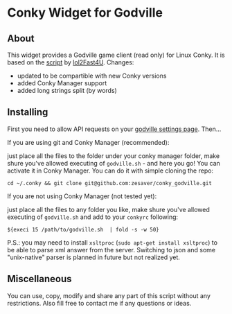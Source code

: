 Conky Widget for Godville
=========================

About
-----

This widget provides a Godville game client (read only) for Linux Conky. It is based on the [script](http://godville.net/forums/show_topic/257) by [lol2Fast4U](http://godville.net/gods/lol2Fast4U).
Changes:
- updated to be compartible with new Conky versions
- added Conky Manager support
- added long strings split (by words)

Installing
----------

First you need to allow API requests on your [godville settings page](http://godville.net/user/profile). Then...

If you are using git and Conky Manager (recommended):

just place all the files to the folder under your conky manager folder, make shure you've allowed executing of `godville.sh` - and here you go! You can activate it in Conky Manager. You can do it with simple cloning the repo:

    cd ~/.conky && git clone git@github.com:zesaver/conky_godville.git

If you are not using Conky Manager (not tested yet):

just place all the files to any folder you like, make shure you've allowed executing of `godville.sh` and add to your `conkyrc` following:

    ${execi 15 /path/to/godville.sh  | fold -s -w 50}

P.S.: you may need to install `xsltproc` (`sudo apt-get install xsltproc`) to be able to parse xml answer from the server. Switching to json and some "unix-native" parser is planned in future but not realized yet.

Miscellaneous
-------------

You can use, copy, modify and share any part of this script without any restrictions. Also fill free to contact me if any questions or ideas.
